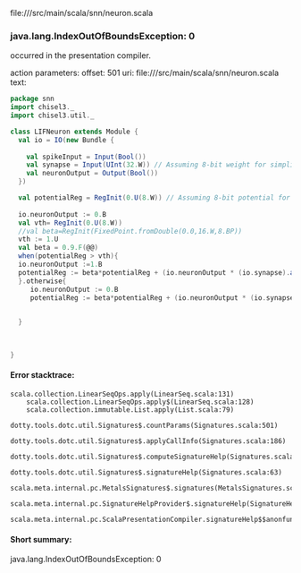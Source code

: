 file://<WORKSPACE>/src/main/scala/snn/neuron.scala
### java.lang.IndexOutOfBoundsException: 0

occurred in the presentation compiler.

action parameters:
offset: 501
uri: file://<WORKSPACE>/src/main/scala/snn/neuron.scala
text:
```scala
package snn
import chisel3._
import chisel3.util._

class LIFNeuron extends Module {
  val io = IO(new Bundle {
   
    val spikeInput = Input(Bool())
    val synapse = Input(UInt(32.W)) // Assuming 8-bit weight for simplicity
    val neuronOutput = Output(Bool())
  })

  val potentialReg = RegInit(0.U(8.W)) // Assuming 8-bit potential for simplicity
  
  io.neuronOutput := 0.B
  val vth= RegInit(0.U(8.W))
  //val beta=RegInit(FixedPoint.fromDouble(0.0,16.W,8.BP))
  vth := 1.U
  val beta = 0.9.F(@@)
  when(potentialReg > vth){
  io.neuronOutput :=1.B
  potentialReg := beta*potentialReg + (io.neuronOutput * (io.synapse).asTypeof(FixedPoint(16.W,8.BP)))-io.spikeInput
  }.otherwise{
     io.neuronOutput := 0.B
     potentialReg := beta*potentialReg + (io.neuronOutput * (io.synapse).asTypeof(FixedPoint(16.W,8.BP)))-io.spikeInput
 

  } 
     

 
}


```



#### Error stacktrace:

```
scala.collection.LinearSeqOps.apply(LinearSeq.scala:131)
	scala.collection.LinearSeqOps.apply$(LinearSeq.scala:128)
	scala.collection.immutable.List.apply(List.scala:79)
	dotty.tools.dotc.util.Signatures$.countParams(Signatures.scala:501)
	dotty.tools.dotc.util.Signatures$.applyCallInfo(Signatures.scala:186)
	dotty.tools.dotc.util.Signatures$.computeSignatureHelp(Signatures.scala:94)
	dotty.tools.dotc.util.Signatures$.signatureHelp(Signatures.scala:63)
	scala.meta.internal.pc.MetalsSignatures$.signatures(MetalsSignatures.scala:17)
	scala.meta.internal.pc.SignatureHelpProvider$.signatureHelp(SignatureHelpProvider.scala:51)
	scala.meta.internal.pc.ScalaPresentationCompiler.signatureHelp$$anonfun$1(ScalaPresentationCompiler.scala:388)
```
#### Short summary: 

java.lang.IndexOutOfBoundsException: 0